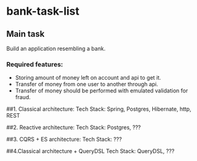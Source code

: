 # bank-task-list

## Main task
Build an application resembling a bank. 
### Required features:
- Storing amount of money left on account and api to get it.
- Transfer of money from one user to another through api.
- Transfer of money should be performed with emulated validation for fraud.


##1. Classical architecture:
Tech Stack: Spring, Postgres, Hibernate, http, REST

##2. Reactive architecture:
Tech Stack: Postgres, ???

##3. CQRS + ES architecture:
Tech Stack: ???

##4.Classical architecture + QueryDSL
Tech Stack: QueryDSL, ???
